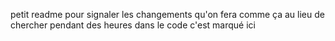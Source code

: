 petit readme pour signaler les changements qu'on fera comme ça au lieu de chercher pendant des heures dans le code c'est marqué ici
